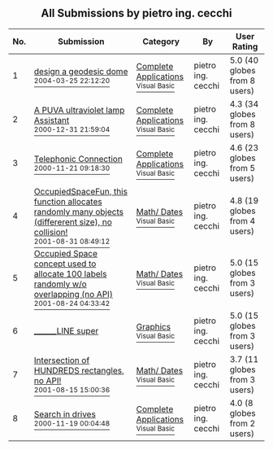 ﻿<div align="center">

## All Submissions by pietro ing\. cecchi

</div>

No.  | Submission | Category | By   | User Rating
---- | ---------- | -------- | ---- | -----------
1 | [design a geodesic dome<br /><sup>2004-03-25 22:12:20</sup>](https://github.com/Planet-Source-Code/pietro-ing-cecchi-design-a-geodesic-dome__1-52639) | [Complete Applications<br /><sup>Visual Basic</sup>](../ByCategory/complete-applications__1-27.md) | pietro ing\. cecchi | 5.0 (40 globes from 8 users)
2 | [A PUVA ultraviolet lamp Assistant<br /><sup>2000-12-31 21:59:04</sup>](https://github.com/Planet-Source-Code/pietro-ing-cecchi-a-puva-ultraviolet-lamp-assistant__1-13989) | [Complete Applications<br /><sup>Visual Basic</sup>](../ByCategory/complete-applications__1-27.md) | pietro ing\. cecchi | 4.3 (34 globes from 8 users)
3 | [Telephonic Connection<br /><sup>2000-11-21 09:18:30</sup>](https://github.com/Planet-Source-Code/pietro-ing-cecchi-telephonic-connection__1-12982) | [Complete Applications<br /><sup>Visual Basic</sup>](../ByCategory/complete-applications__1-27.md) | pietro ing\. cecchi | 4.6 (23 globes from 5 users)
4 | [OccupiedSpaceFun, this function allocates randomly many objects \(differerent size\), no collision\!<br /><sup>2001-08-31 08:49:12</sup>](https://github.com/Planet-Source-Code/pietro-ing-cecchi-occupiedspacefun-this-function-allocates-randomly-many-objects-differere__1-26823) | [Math/ Dates<br /><sup>Visual Basic</sup>](../ByCategory/math-dates__1-37.md) | pietro ing\. cecchi | 4.8 (19 globes from 4 users)
5 | [Occupied Space concept used to allocate 100 labels randomly w/o overlapping \(no API\)<br /><sup>2001-08-24 04:33:42</sup>](https://github.com/Planet-Source-Code/pietro-ing-cecchi-occupied-space-concept-used-to-allocate-100-labels-randomly-w-o-overlapp__1-26451) | [Math/ Dates<br /><sup>Visual Basic</sup>](../ByCategory/math-dates__1-37.md) | pietro ing\. cecchi | 5.0 (15 globes from 3 users)
6 | [\_\_\_\_\_\_LINE super<br />](https://github.com/Planet-Source-Code/pietro-ing-cecchi-line-super__1-38892) | [Graphics<br /><sup>Visual Basic</sup>](../ByCategory/graphics__1-46.md) | pietro ing\. cecchi | 5.0 (15 globes from 3 users)
7 | [Intersection of HUNDREDS rectangles, no API\!<br /><sup>2001-08-15 15:00:36</sup>](https://github.com/Planet-Source-Code/pietro-ing-cecchi-intersection-of-hundreds-rectangles-no-api__1-26336) | [Math/ Dates<br /><sup>Visual Basic</sup>](../ByCategory/math-dates__1-37.md) | pietro ing\. cecchi | 3.7 (11 globes from 3 users)
8 | [Search in drives<br /><sup>2000-11-19 00:04:48</sup>](https://github.com/Planet-Source-Code/pietro-ing-cecchi-search-in-drives__1-12925) | [Complete Applications<br /><sup>Visual Basic</sup>](../ByCategory/complete-applications__1-27.md) | pietro ing\. cecchi | 4.0 (8 globes from 2 users)
